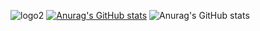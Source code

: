 ![logo2](https://user-images.githubusercontent.com/58743588/113207140-2af6bf00-9268-11eb-9aad-368d88e8cb7c.gif)
[![Anurag's GitHub stats](https://github-readme-stats.vercel.app/api?username=joshclone)](https://github.com/anuraghazra/github-readme-stats)
![Anurag's GitHub stats](https://github-readme-stats.vercel.app/api?username=joshclone_icons=true&theme=radical)
